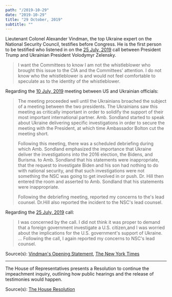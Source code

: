 ```yaml
---
path: "/2019-10-29"
date: "2019-10-29"
title: "29 October, 2019"
subtitle: ""
---
```


Lieutenant Colonel Alexander Vindman, the top Ukraine expert on the National Security Council, testifies before Congress. He is the first person to be testified who listened in on the <a href="#2019-07-25">25 July, 2019</a> call between President Trump and Ukrainian President Volodymyr Zelensky. 

> I want the Committees to know I am not the whistleblower who brought this issue to the CIA and the Committees' attention. I do not know who the whistleblower is and would not feel comfortable to speculate as to the identity of the whistleblower.

Regarding the <a href="#2019-07-10">10 July, 2019</a> meeting between US and Ukrainian officials:
> The meeting proceeded well until the Ukrainians broached the subject of a meeting between the two presidents. The Ukrainians saw this meeting as critically important in order to solidify the support of their most important international partner. Amb. Sondland started to speak about Ukraine delivering specific investigations in order to secure the meeting with the President, at which time Ambassador Bolton cut the meeting short.
>
> Following this meeting, there was a scheduled debriefing during which Amb. Sondland emphasized the importance that Ukraine deliver the investigations into the 2016 election, the Bidens, and Burisma. to Amb. Sondland that his statements were inappropriate, that the request to investigate Biden and his son had nothing to do with national security, and that such investigations were not something the NSC was going to get involved in or push. Dr. Hill then entered the room and asserted to Amb. Sondland that his statements were inappropriate.
>
> Following the debriefing meeting, reported my concerns to the's lead counsel. Dr.Hill also reported the incident to the NSC's lead counsel.

Regarding the <a href="#2019-07-25">25 July, 2019</a> call:
> I was concerned by the call. I did not think it was proper to demand that a foreign government investigate a U.S. citizen,and I was worried about the implications for the U.S. government's support of Ukraine. … Following the call, I again reported my concerns to NSC's lead counsel.

<span class="sources">
Source(s): <a href="https://int.nyt.com/data/documenthelper/5197-read-vindman-s-opening-stateme/451770f94b62c504f723/optimized/full.pdf" target="_blank" rel="noopener noreferrer">Vindman's Opening Statement</a>, <a href="https://www.nytimes.com/2019/10/28/us/politics/Alexander-Vindman-trump-impeachment.html" target="_blank" rel="noopener noreferrer">The New York Times</a>
</span>

---

The House of Representatives presents a Resolution to continue the impeachment inquiry, outlining how public hearings and the release of testimonies would happen.

<span class="sources">
Source(s): <a href="https://docs.house.gov/billsthisweek/20191028/BILLS-116-HRes660.pdf" target="_blank" rel="noopener noreferrer">The House Resolution</a>
</span>
